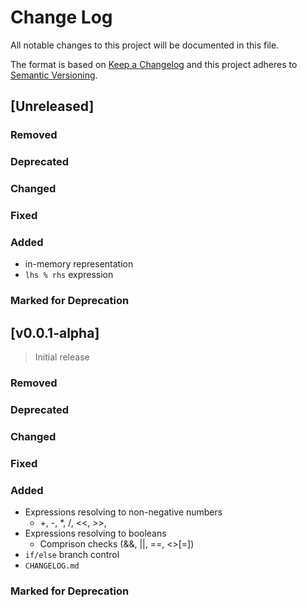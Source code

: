 # Change Log

All notable changes to this project will be documented in this file.

The format is based on [Keep a Changelog](http://keepachangelog.com/)
and this project adheres to [Semantic Versioning](http://semver.org/).

## [Unreleased]

### Removed

### Deprecated

### Changed

### Fixed

### Added

- in-memory representation
- `lhs % rhs` expression

### Marked for Deprecation

## [v0.0.1-alpha]

> Initial release

### Removed

### Deprecated

### Changed

### Fixed

### Added

- Expressions resolving to non-negative numbers
  - +, -, *, /, <<, >>,  
- Expressions resolving to booleans
  - Comprison checks (&&, ||, ==, <>[=])
- `if/else` branch control
- `CHANGELOG.md`

### Marked for Deprecation

